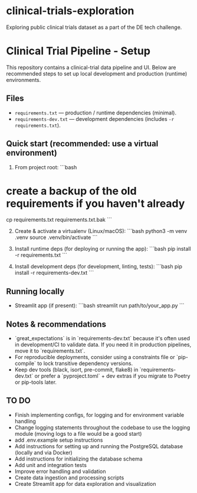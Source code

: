 # clinical-trials-exploration

Exploring public clinical trials dataset as a part of the DE tech challenge.

# Clinical Trial Pipeline - Setup

This repository contains a clinical-trial data pipeline and UI. Below are recommended steps to set up local development and production (runtime) environments.

## Files
- `requirements.txt` — production / runtime dependencies (minimal).
- `requirements-dev.txt` — development dependencies (includes `-r requirements.txt`).

## Quick start (recommended: use a virtual environment)

1. From project root:
\`\`\`bash
# create a backup of the old requirements if you haven't already
cp requirements.txt requirements.txt.bak
\`\`\`

2. Create & activate a virtualenv (Linux/macOS):
\`\`\`bash
python3 -m venv .venv
source .venv/bin/activate
\`\`\`

3. Install runtime deps (for deploying or running the app):
\`\`\`bash
pip install -r requirements.txt
\`\`\`

4. Install development deps (for development, linting, tests):
\`\`\`bash
pip install -r requirements-dev.txt
\`\`\`

## Running locally
- Streamlit app (if present):
\`\`\`bash
streamlit run path/to/your_app.py
\`\`\`

## Notes & recommendations
- \`great_expectations\` is in \`requirements-dev.txt\` because it's often used in development/CI to validate data. If you need it in production pipelines, move it to \`requirements.txt\`.
- For reproducible deployments, consider using a constraints file or \`pip-compile\` to lock transitive dependency versions.
- Keep dev tools (black, isort, pre-commit, flake8) in \`requirements-dev.txt\` or prefer a \`pyproject.toml\` + dev extras if you migrate to Poetry or pip-tools later.

## TO DO
- Finish implementing configs, for logging and for environment variable handling
- Change logging statements throughout the codebase to use the logging module (moving logs to a file would be a good start)
- add .env.example setup instructions
- Add instructions for setting up and running the PostgreSQL database (locally and via Docker)
- Add instructions for initializing the database schema
- Add unit and integration tests
- Improve error handling and validation
- Create data ingestion and processing scripts
- Create Streamlit app for data exploration and visualization